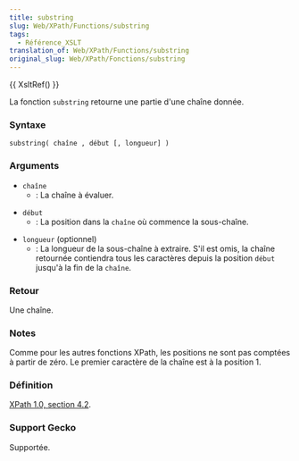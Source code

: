 ```yaml
---
title: substring
slug: Web/XPath/Functions/substring
tags:
  - Référence_XSLT
translation_of: Web/XPath/Functions/substring
original_slug: Web/XPath/Fonctions/substring
---
```

{{ XsltRef() }}

La fonction `substring` retourne une partie d'une chaîne donnée.

### Syntaxe

    substring( chaîne , début [, longueur] )

### Arguments

- `chaîne`
  - : La chaîne à évaluer.

<!---->

- `début`
  - : La position dans la `chaîne` où commence la sous-chaîne.

<!---->

- `longueur` (optionnel)
  - : La longueur de la sous-chaîne à extraire. S'il est omis, la chaîne retournée contiendra tous les caractères depuis la position `début` jusqu'à la fin de la `chaîne`.

### Retour

Une chaîne.

### Notes

Comme pour les autres fonctions XPath, les positions ne sont pas comptées à partir de zéro. Le premier caractère de la chaîne est à la position 1.

### Définition

[XPath 1.0, section 4.2](http://www.w3.org/TR/xpath#function-substring).

### Support Gecko

Supportée.
